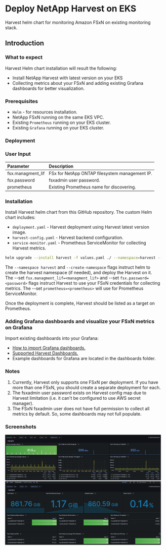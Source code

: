 # Deploy NetApp Harvest on EKS 

Harvest helm chart for monitoring Amazon FSxN on existing monitoring stack.

## Introduction

### What to expect

Harvest Helm chart installation will result the following:
* Install NetApp Harvest with latest version on your EKS
* Collecting metrics about your FSxN and adding existing Grafana dashboards for better visualization.

### Prerequisites
* `Helm` - for resources installation.
* NetApp FSxN running on the same EKS VPC.
* Existing `Prometheus` running on your EKS cluster.
* Existing `Grafana` running on your EKS cluster.

### Deployment
### User Input

|Parameter|Description| 
|:---|:---| 
|fsx.managment_lif|FSx for NetApp ONTAP filesystem management IP.|
|fsx.password|fsxadmin user password.|
|prometheus|Existing Prometheus name for discovering.|

### Installation
Install Harvest helm chart from this GitHub repository. The custom Helm chart includes:
* `deployment.yaml` - Harvest deployment using Harvest latest version image.
* `harvest-config.yaml` - Harvest backend configuration.
* `service-monitor.yaml` - Prometheus ServiceMonitor for collecting Harvest metrics.

```bash
helm upgrade --install harvest -f values.yaml ./ --namespace=harvest --create-namespace --set fsx.managment_lif=<managment_lif> --set fsx.password=<password> --set prometheus=<prometheus>
```
The `--namespace harvest` and `--create-namespace` flags instruct helm to create the harvest namespace (if needed), and deploy the Harvest on it.
The --set `fsx.managment_lif=<managment_lif>` and --set `fsx.password=<password>` flags instruct Harvest to use your FSxN credentials for collecting metrics.
The --set `prometheus=<prometheus>` will use for Prometheus ServiceMonitor.

Once the deployment is complete, Harvest should be listed as a target on Prometheus.
    
### Adding Grafana dashboards and visualize your FSxN metrics on Grafana
Import existing dashboards into your Grafana:
* [How to import Grafana dashboards.](https://grafana.com/docs/grafana/latest/dashboards/build-dashboards/import-dashboards/)
* [Supported Harvest Dashboards.](https://netapp.github.io/harvest/24.05/prepare-fsx-clusters/#supported-harvest-dashboards/)
* Example dashboards for Grafana are located in the dashboards folder.
### Notes
1. Currently, Harvest only supports one FSxN per deployment. If you have more than one FSxN, you should create a separate deployment for each.
2. The fsxadmin user password exists on Harvest config map due to Harvest limitation (i.e. it can't be configured to use AWS secret manager).
3. The FSxN fsxadmin user does not have full permission to collect all metrics by default. So, some dashboards may not full populate.

### Screenshots

![Screenshots 1](./images/image1.png)
![Screenshots 2](./images/image2.png)
